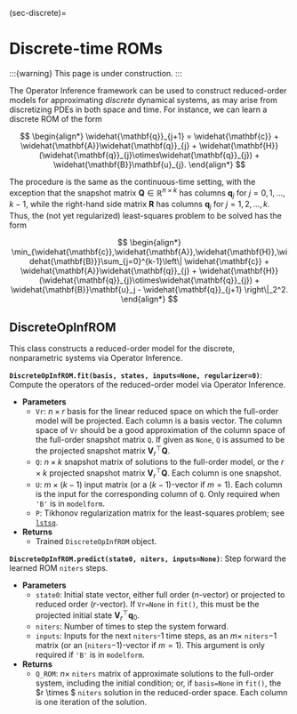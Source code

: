(sec-discrete)=
# Discrete-time ROMs

:::{warning}
This page is under construction.
:::

The Operator Inference framework can be used to construct reduced-order models for approximating _discrete_ dynamical systems, as may arise from discretizing PDEs in both space and time.
For instance, we can learn a discrete ROM of the form

$$
\begin{align*}
    \widehat{\mathbf{q}}_{j+1}
    = \widehat{\mathbf{c}}
    + \widehat{\mathbf{A}}\widehat{\mathbf{q}}_{j}
    + \widehat{\mathbf{H}}(\widehat{\mathbf{q}}_{j}\otimes\widehat{\mathbf{q}}_{j})
    + \widehat{\mathbf{B}}\mathbf{u}_{j}.
\end{align*}
$$

The procedure is the same as the continuous-time setting, with the exception that the snapshot matrix $\mathbf{Q}\in\mathbb{R}^{n \times k}$ has columns $\mathbf{q}_{j}$ for $j = 0,1,...,k-1$, while the right-hand side matrix $\mathbf{R}$ has columns $\mathbf{q}_{j}$ for $j = 1,2,...,k$.
Thus, the (not yet regularized) least-squares problem to be solved has the form

$$
\begin{align*}
    \min_{\widehat{\mathbf{c}},\widehat{\mathbf{A}},\widehat{\mathbf{H}},\widehat{\mathbf{B}}}\sum_{j=0}^{k-1}\left\|
      \widehat{\mathbf{c}}
    + \widehat{\mathbf{A}}\widehat{\mathbf{q}}_{j}
    + \widehat{\mathbf{H}}(\widehat{\mathbf{q}}_{j}\otimes\widehat{\mathbf{q}}_{j})
    + \widehat{\mathbf{B}}\mathbf{u}_j
    - \widehat{\mathbf{q}}_{j+1}
    \right\|_2^2.
\end{align*}
$$

## DiscreteOpInfROM

This class constructs a reduced-order model for the discrete, nonparametric systems via Operator Inference.

**`DiscreteOpInfROM.fit(basis, states, inputs=None, regularizer=0)`**: Compute the operators of the reduced-order model via Operator Inference.
- **Parameters**
    - `Vr`: $n \times r$ basis for the linear reduced space on which the full-order model will be projected. Each column is a basis vector. The column space of `Vr` should be a good approximation of the column space of the full-order snapshot matrix `Q`. If given as `None`, `Q` is assumed to be the projected snapshot matrix $\mathbf{V}_{r}^{\top}\mathbf{Q}$.
    - `Q`: $n \times k$ snapshot matrix of solutions to the full-order model, or the $r \times k$ projected snapshot matrix $\mathbf{V}_{r}^{\top}\mathbf{Q}$. Each column is one snapshot.
    - `U`: $m \times (k-1)$ input matrix (or a $(k-1)$-vector if $m = 1$). Each column is the input for the corresponding column of `Q`. Only required when `'B'` is in `modelform`.
    - `P`: Tikhonov regularization matrix for the least-squares problem; see [`lstsq`](#least-squares-solvers).
- **Returns**
    - Trained `DiscreteOpInfROM` object.

**`DiscreteOpInfROM.predict(state0, niters, inputs=None)`**: Step forward the learned ROM `niters` steps.
- **Parameters**
    - `state0`: Initial state vector, either full order ($n$-vector) or projected to reduced order ($r$-vector). If `Vr=None` in `fit()`, this must be the projected initial state $\mathbf{V}_{r}^{\top}\mathbf{q}$<sub>0</sub>.
    - `niters`: Number of times to step the system forward.
    - `inputs`: Inputs for the next `niters`-1 time steps, as an $m \times$ `niters`$-1$ matrix (or an (`niters`$-1$)-vector if $m = 1$). This argument is only required if `'B'` is in `modelform`.
- **Returns**
    - `Q_ROM`: $n \times$ `niters` matrix of approximate solutions to the full-order system, including the initial condition; or, if `basis=None` in `fit()`, the $r \times $ `niters` solution in the reduced-order space. Each column is one iteration of the solution.
